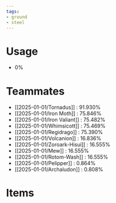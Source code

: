 ```yaml
---
tags:
- ground
- steel
---
```

# Usage
- 0%
# Teammates
- [[2025-01-01/Tornadus]] : 91.930%
- [[2025-01-01/Iron Moth]] : 75.846%
- [[2025-01-01/Iron Valiant]] : 75.482%
- [[2025-01-01/Whimsicott]] : 75.469%
- [[2025-01-01/Regidrago]] : 75.390%
- [[2025-01-01/Volcanion]] : 16.836%
- [[2025-01-01/Zoroark-Hisui]] : 16.555%
- [[2025-01-01/Mew]] : 16.555%
- [[2025-01-01/Rotom-Wash]] : 16.555%
- [[2025-01-01/Pelipper]] : 0.864%
- [[2025-01-01/Archaludon]] : 0.808%
# Items